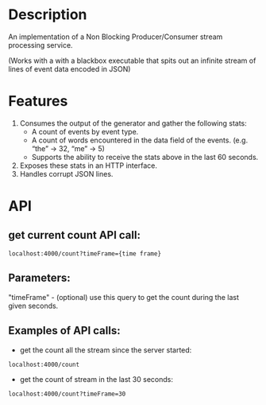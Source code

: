 # Description

An implementation of a Non Blocking Producer/Consumer stream processing service.

(Works with a with a blackbox executable that spits out an infinite stream of lines of event data encoded in JSON)

# Features

1. Consumes the output of the generator and gather the following stats:
   - A count of events by event type.
   - A count of words encountered in the data field of the events. (e.g. “the” → 32, “me” → 5)
   - Supports the ability to receive the stats above in the last 60 seconds.
2. Exposes these stats in an HTTP interface.
3. Handles corrupt JSON lines.

# API

## get current count API call:

```
localhost:4000/count?timeFrame={time frame}
```

## Parameters:

"timeFrame" - (optional) use this query to get the count during the last given seconds.

## Examples of API calls:

- get the count all the stream since the server started:

```
localhost:4000/count
```

- get the count of stream in the last 30 seconds:

```
localhost:4000/count?timeFrame=30
```
